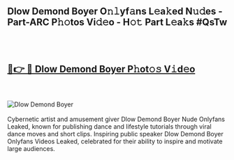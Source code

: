 <h2>Dlow Demond Boyer O𝚗𝚕yf𝚊ns L𝚎a𝚔ed N𝚞𝚍es - Part-ARC P𝚑𝚘tos Vi𝚍𝚎o - H𝚘𝚝 Part L𝚎a𝚔s #QsTw</h2>
<br>
<br>
<h2><a href="https://sinosizo.online/live/video.php?q=dlow-demond-boyer">🔗👉 🔴 Dlow Demond Boyer P𝚑ot𝚘𝚜 V𝚒d𝚎o</a></h2>
<br>
<br>
<a href="https://sinosizo.online/live/video.php?q=dlow-demond-boyer" rel="nofollow" data-target="animated-image.originalLink"><img src="https://i.imgur.com/0qMVB7G.gif" alt="Dlow Demond Boyer" style="max-width: 100%; display: inline-block;" data-target="animated-image.originalImage"></a>
</div>
<br>
<br>
Cybernetic artist and amusement giver Dlow Demond Boyer Nude Onlyfans Leaked, known for publishing dance and lifestyle tutorials through viral dance moves and short clips. Inspiring public speaker Dlow Demond Boyer Onlyfans Videos Leaked, celebrated for their ability to inspire and motivate large audiences.  
<br>